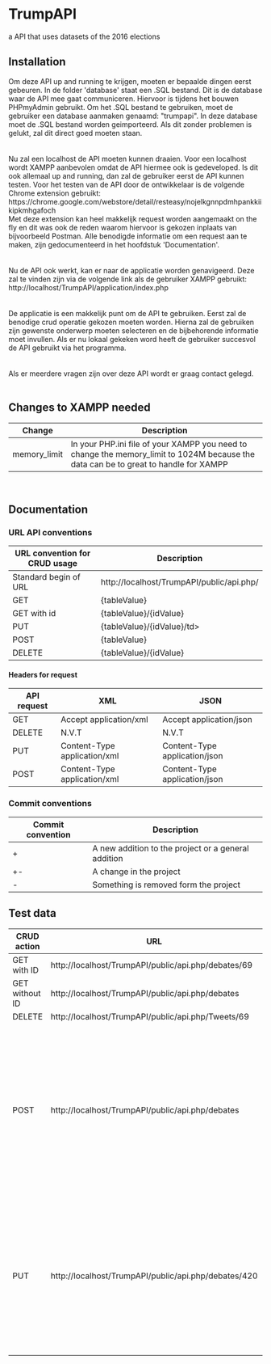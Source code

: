 # TrumpAPI
a API that uses datasets of the 2016  elections


<h2> Installation</h2>
Om deze API up and running te krijgen, moeten er bepaalde dingen eerst gebeuren. In de folder 'database' staat een .SQL bestand. Dit is de database waar de API mee gaat communiceren. Hiervoor is tijdens het bouwen PHPmyAdmin gebruikt. Om het .SQL bestand te gebruiken, moet de gebruiker een database aanmaken genaamd: "trumpapi". In deze database moet de .SQL bestand worden geimporteerd. Als dit zonder problemen is gelukt, zal dit direct goed moeten staan.
<br><br><br>
Nu zal een localhost de API moeten kunnen draaien. Voor een localhost wordt XAMPP aanbevolen omdat de API hiermee ook is gedeveloped. Is dit ook allemaal up and running, dan zal de gebruiker eerst de API kunnen testen. Voor het testen van de API door de ontwikkelaar is de volgende Chrome extension gebruikt: https://chrome.google.com/webstore/detail/resteasy/nojelkgnnpdmhpankkiikipkmhgafoch
<br>
Met deze extension kan heel makkelijk request worden aangemaakt on the fly en dit was ook de reden waarom hiervoor is gekozen inplaats van bijvoorbeeld Postman. Alle benodigde informatie om een request aan te maken, zijn gedocumenteerd in het hoofdstuk 'Documentation'.
<br><br><br>
Nu de API ook werkt, kan er naar de applicatie worden genavigeerd. Deze zal te vinden zijn via de volgende link als de gebruiker XAMPP gebruikt: http://localhost/TrumpAPI/application/index.php
<br><br><br>
De applicatie is een makkelijk punt om de API te gebruiken. Eerst zal de benodige crud operatie gekozen moeten worden. Hierna zal de gebruiken zijn gewenste onderwerp moeten selecteren en de bijbehorende informatie moet invullen. Als er nu lokaal gekeken word heeft de gebruiker succesvol de API gebruikt via het programma.
<br><br><br>
Als er meerdere vragen zijn over deze API wordt er graag contact gelegd.
<br><br>

<h2> Changes to XAMPP needed</h2>
<table>
<thead>
<tr>
<th>Change</th>
<th>Description</th>
</tr>
</thead>
<tbody>
<tr>
<td>memory_limit</td>
<td>In your PHP.ini file of your XAMPP you need to change the memory_limit to 1024M because the data can be to great to handle for XAMPP</td>
</tr>
</tbody>
</table>

<br>

<h2> Documentation</h2>
<h3> URL API conventions</h3>

<table>
<thead>
<tr>
<th>URL convention for CRUD usage</th>
<th>Description</th>
</tr>
</thead>
<tbody>
 
<tr>
<td>Standard begin of URL</td>
<td>http://localhost/TrumpAPI/public/api.php/</td>
</tr>
<tr>
<td>GET</td>
<td>{tableValue}</td>
</tr>
<tr>
<td>GET with id</td>
<td>{tableValue}/{idValue}</td>
</tr>
<tr>
<td>PUT</td>
<td>{tableValue}/{idValue}/td>
</tr>
<tr>
<td>POST</td>
<td>{tableValue}</td>
</tr>
<tr>
<td>DELETE</td>
<td>{tableValue}/{idValue}</td>
</tr>
</tbody>
</table>

<h4> Headers for request</h4>

<table>
<thead>
<tr>
<th>API request</th>
<th>XML</th>
 <th>JSON</th>
</tr>
</thead>
<tbody>
 
<tr>
<td>GET</td>
<td>Accept application/xml</td>
<td>Accept application/json</td>
</tr>

<tr>
<td>DELETE</td>
<td>N.V.T</td>
<td>N.V.T</td>
</tr>

<tr>
<td>PUT</td>
<td>Content-Type application/xml</td>
<td>Content-Type application/json</td>
</tr>
<tr>
<td>POST</td>
<td>Content-Type application/xml</td>
<td>Content-Type application/json</td>
</tr>
</tbody>
</table>
<h3> Commit conventions</h3>
<table>
<thead>
<tr>
<th>Commit convention</th>
<th>Description</th>
</tr>
</thead>
<tbody>
 
<tr>
<td>+</td>
<td>A new addition to the project or a general addition</td>
</tr>
<tr>
<td>+-</td>
<td>A change in the project</td>
</tr>
<td>-</td>
<td>Something is removed form the project</td>
</tr>
</tbody>
</table>


<h2> Test data</h2>
<table>
<thead>
<tr>
<th>CRUD action</th>
<th>URL</th>
<th>Body json</th>
<th>Body xml</th>
</tr>
</thead>
<tbody>
 
<tr>
<td>GET with ID</td>
<td>http://localhost/TrumpAPI/public/api.php/debates/69</td>
<td>N.V.T</td>
<td>N.V.T</td>
</tr>
<tr>
<td>GET without ID</td>
<td>http://localhost/TrumpAPI/public/api.php/debates</td>
<td>N.V.T</td>
<td>N.V.T</td>
</tr>
<tr>
<td>DELETE</td>
<td>http://localhost/TrumpAPI/public/api.php/Tweets/69</td>
<td>N.V.T</td>
<td>N.V.T</td>
</tr>
<td>POST</td>
<td>http://localhost/TrumpAPI/public/api.php/debates</td>
<td>
<pre>
{
   "id": "469",
   "person" : "thijs",
   "text" : "test",
   "date"    : "10/26/16"
}
</pre>
</td>
<td>
<pre>

	<body>
		<id> 469 </id>
		<person> thijs </person>
		<text> test </text>
		<date> 10/26/16 </date>
	</body>

</pre>
</td>
</tr>

<td>PUT</td>
<td>http://localhost/TrumpAPI/public/api.php/debates/420</td>
<td>
<pre>
{
   "person" : "thijs",
   "text" : "test",
   "date"    : "10/26/16"
}
</pre>
</td>
<td>
<pre>

	<body>
		<person> thijs </person>
		<text> test </text>
		<date> 10/26/16 </date>
	</body>

</pre>
</td>
</tr>

</tbody>
</table>
